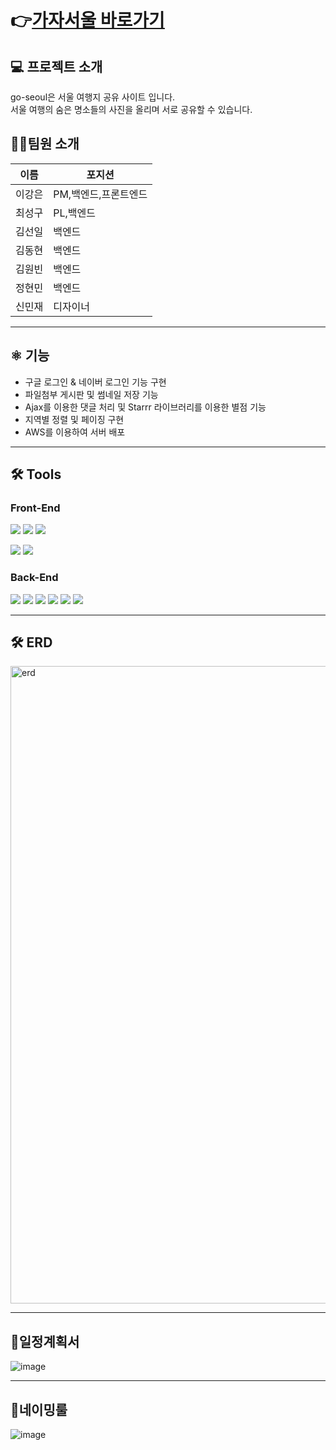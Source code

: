 # 👉[가자서울 바로가기](http://가자서울.shop)  


## 💻 프로젝트 소개

 go-seoul은 서울 여행지 공유 사이트 입니다.       
 서울 여행의 숨은 명소들의 사진을 올리며 서로 공유할 수 있습니다.

## 👨‍🎤팀원 소개
|이름|포지션|
|----|-----|
|이강은|PM,백엔드,프론트엔드|
|최성구|PL,백엔드|
|김선일|백엔드|
|김동현|백엔드|
|김원빈|백엔드|
|정현민|백엔드|
|신민재|디자이너|

***
## ⚛️ 기능  
* 구글 로그인 & 네이버 로그인 기능 구현      
* 파일첨부 게시판 및 썸네일 저장 기능       
* Ajax를 이용한 댓글 처리 및 Starrr 라이브러리를 이용한 별점 기능         
* 지역별 정렬 및 페이징 구현            
* AWS를 이용하여 서버 배포        

***
## 🛠 Tools   

### Front-End   
<img src="https://img.shields.io/badge/html5-E34F26?style=for-the-badge&logo=html5&logoColor=white"> <img src="https://img.shields.io/badge/css-1572B6?style=for-the-badge&logo=css3&logoColor=white"> <img src="https://img.shields.io/badge/javascript-F7DF1E?style=for-the-badge&logo=javascript&logoColor=black">  

<img src="https://img.shields.io/badge/jquery-0769AD?style=for-the-badge&logo=jquery&logoColor=white">
<img src="https://img.shields.io/badge/bootstrap-7952B3?style=for-the-badge&logo=bootstrap&logoColor=white">

### Back-End
<img src="https://img.shields.io/badge/java-007396?style=for-the-badge&logo=java&logoColor=white"> 
<img src="https://img.shields.io/badge/Spring Boot-6DB33F?style=for-the-badge&logo=Spring Boot&logoColor=black">
<img src="https://img.shields.io/badge/Spring Security-6DB33F?style=for-the-badge&logo=Spring Security&logoColor=black">
<img src="https://img.shields.io/badge/mariaDB-003545?style=for-the-badge&logo=mariaDB&logoColor=white">
<img src="https://img.shields.io/badge/JPA-7952B3?style=for-the-badge&logo=JPA&logoColor=white">
<img src="https://img.shields.io/badge/AWS-7952B3?style=for-the-badge&logo=AWS&logoColor=orange">



***
## 🛠 ERD  
<img width="1020" alt="erd" src="https://user-images.githubusercontent.com/73535356/178920117-1d0062ff-f4c7-4470-bb38-f4f2e8160ae6.png">

***
## 🧭일정계획서
![image](https://user-images.githubusercontent.com/73535356/178921196-e309d386-5e70-426c-8486-e29b44f1ffad.png)

***
## 🌈네이밍룰
![image](https://user-images.githubusercontent.com/73535356/178921618-5d5337eb-2c33-433e-8921-199be1a2a336.png)


